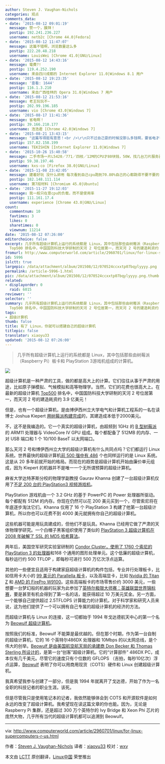 ```yaml
---
author: Steven J. Vaughan-Nichols
categories: 观点
comments_data:
- date: '2015-08-12 09:01:19'
  message: 赞一个，膜拜！
  postip: 192.241.236.227
  username: netb2c [Chrome 44.0|Fedora]
- date: '2015-08-12 11:47:07'
  message: 这篇不错啊，浏览数量这么多
  postip: 222.20.48.218
  username: LouisWei [Chrome 41.0|GNU/Linux]
- date: '2015-08-12 14:43:16'
  message: 電費?!
  postip: 119.4.252.190
  username: 来自四川成都的 Internet Explorer 11.0|Windows 8.1 用户
- date: '2015-08-12 19:23:35'
  message: '查看: 1644'
  postip: 116.1.3.210
  username: 来自广西桂林的 Opera 31.0|Windows 7 用户
- date: '2015-08-12 21:53:16'
  message: 老王玩玩不~
  postip: 202.99.196.185
  username: vio [Chrome 43.0|Windows 7]
- date: '2015-08-17 11:41:36'
  message: 省电啊！
  postip: 39.166.210.177
  username: 浩浩君 [Chrome 42.0|Windows 7]
- date: '2015-08-21 13:43:15'
  message: "这篇写得挺有意思！<br />\r\n只不过自己耍的时候没那么多钱啊，要省电才行，RaspberryPi买个2，3个就差不多了！"
  postip: 157.82.158.199
  username: TEKISHIN [Internet Explorer 11.0|Windows 7]
- date: '2015-10-26 15:40:58'
  message: 二手市场一片L5420／771／四核／12M的CPU才80块钱，50W，找几台刀片服务器做级联，装上10片CPU性能都很强悍了。成本才多少？话说，我不知道超算对我有什么用处，一台I7-4600u的低功耗主机硬件资源利用率还不到40%。
  postip: 59.38.197.46
  username: kxs-co [Firefox 38.0|GNU/Linux]
- date: '2015-11-08 23:42:05'
  message: 建着好玩 没什么卵用 每次看到自己cpu跑到70.80%自己的心都跳得不要不要的
  postip: 182.148.111.114
  username: 第7段材料 [Chromium 45.0|Ubuntu]
- date: '2015-11-27 19:12:03'
  message: 我一般只在意cpu的负载，而不是使用率
  postip: 111.161.17.4
  username: experience [Chrome 43.0|GNU/Linux]
count:
  commentnum: 10
  favtimes: 3
  likes: 0
  sharetimes: 0
  viewnum: 11214
date: '2015-08-12 07:26:00'
editorchoice: false
excerpt: 几乎所有超级计算机上运行的系统都是 Linux，其中包括那些由树莓派（Raspberry Pi）板卡和 PlayStation 3游戏机组成的计算机。  超级计算机是一种严肃的工具，做的都是高大上的计算。它们往往从事于严肃的用途，比如原子弹模拟、气候模拟和高等物理学。当然，它们的花费也很高大上。在最新的超级计算机
  Top500 排名中，中国国防科技大学研制的天河 2 号位居第一，而天河 2 号的建造耗资约 3.9 亿美元！ 但是，也有一个超级计算机，是由博伊西州立大学电气和计算机工程系的一名在读博
fromurl: http://www.computerworld.com/article/2960701/linux/for-linux-supercomputers-r-us.html
id: 5996
islctt: true
largepic: /data/attachment/album/201508/12/070524ccxxtp07bqylyyyy.png
permalink: /article-5996-1.html
pic: /data/attachment/album/201508/12/070524ccxxtp07bqylyyyy.png.thumb.jpg
related:
- displayorder: 0
  raid: 6015
reviewer: ''
selector: ''
summary: 几乎所有超级计算机上运行的系统都是 Linux，其中包括那些由树莓派（Raspberry Pi）板卡和 PlayStation 3游戏机组成的计算机。  超级计算机是一种严肃的工具，做的都是高大上的计算。它们往往从事于严肃的用途，比如原子弹模拟、气候模拟和高等物理学。当然，它们的花费也很高大上。在最新的超级计算机
  Top500 排名中，中国国防科技大学研制的天河 2 号位居第一，而天河 2 号的建造耗资约 3.9 亿美元！ 但是，也有一个超级计算机，是由博伊西州立大学电气和计算机工程系的一名在读博
tags:
- 超级计算机
thumb: false
title: 有了 Linux，你就可以搭建自己的超级计算机
titlepic: false
translator: xiaoyu33
updated: '2015-08-12 07:26:00'
---
```



> 
> 几乎所有超级计算机上运行的系统都是 Linux，其中包括那些由树莓派（Raspberry Pi）板卡和 PlayStation 3游戏机组成的计算机。
> 
> 
> 


![](/data/attachment/album/201508/12/070524ccxxtp07bqylyyyy.png)


超级计算机是一种严肃的工具，做的都是高大上的计算。它们往往从事于严肃的用途，比如原子弹模拟、气候模拟和高等物理学。当然，它们的花费也很高大上。在最新的超级计算机 [Top500](http://www.top500.org/) 排名中，中国国防科技大学研制的天河 2 号位居第一，而天河 2 号的建造耗资约 3.9 亿美元！


但是，也有一个超级计算机，是由博伊西州立大学电气和计算机工程系的一名在读博士 Joshua Kiepert [用树莓派构建完成](http://www.zdnet.com/article/build-your-own-supercomputer-out-of-raspberry-pi-boards/)的，其建造成本低于2000美元。


不，这不是我编造的。它一个真实的超级计算机，由超频到 1GHz 的 [B 型树莓派](https://www.raspberrypi.org/products/model-b/)的 ARM11 处理器与 VideoCore IV GPU 组成。每个都配备了 512MB 的内存、一对 USB 端口和 1 个 10/100 BaseT 以太网端口。


那么天河 2 号和博伊西州立大学的超级计算机有什么共同点吗？它们都运行 Linux 系统。世界最快的超级计算机[前 500 强中有 486](http://www.zdnet.com/article/linux-still-rules-supercomputing/) 个也同样运行的是 Linux 系统。这是从 20 多年前就开始的格局。而现在的趋势是超级计算机开始由廉价单元组成，因为 Kiepert 的机器并不是唯一一个无所谓预算的超级计算机。


麻省大学达特茅斯分校的物理学副教授 Gaurav Khanna 创建了一台超级计算机仅用了[不足 200 台的 PlayStation3 视频游戏机](http://www.nytimes.com/2014/12/23/science/an-economical-way-to-save-progress.html?smid=fb-nytimes&smtyp=cur&bicmp=AD&bicmlukp=WT.mc_id&bicmst=1409232722000&bicmet=1419773522000&_r=4)。


PlayStation 游戏机由一个 3.2 GHz 的基于 PowerPC 的 Power 处理器所驱动。每个都配有 512M 的内存。你现在仍然可以花 200 美元买到一个，尽管索尼将在年底逐步淘汰它们。Khanna 仅用了 16 个 PlayStation 3 构建了他第一台超级计算机，所以你也可以花费不到 4000 美元就拥有你自己的超级计算机。


这些机器可能是用玩具建成的，但他们不是玩具。Khanna 已经用它做了严肃的天体物理学研究。一个白帽子黑客组织使用了类似的 [PlayStation 3 超级计算机在 2008 年破解了 SSL 的 MD5 哈希算法](http://www.computerworld.com/article/2529932/cybercrime-hacking/researchers-hack-verisign-s-ssl-scheme-for-securing-web-sites.html)。


两年后，美国空军研究实验室研制的 [Condor Cluster，使用了 1760 个索尼的 PlayStation 3 的处理器](http://phys.org/news/2010-12-air-playstation-3s-supercomputer.html)和168 个通用的图形处理单元。这个低廉的超级计算机，每秒运行约 500 TFLOP ，即每秒可进行 500 万亿次浮点运算。


其他的一些便宜且适用于构建家庭超级计算机的构件包括，专业并行处理板卡，比如信用卡大小的 [99 美元的 Parallella 板卡](http://www.zdnet.com/article/parallella-the-99-linux-supercomputer/)，以及高端显卡，比如 [Nvidia 的 Titan Z](http://blogs.nvidia.com/blog/2014/03/25/titan-z/) 和  [AMD 的 FirePro W9100](http://www.amd.com/en-us/press-releases/Pages/amd-flagship-professional-2014apr7.aspx)。这些高端板卡的市场零售价约 3000 美元，一些想要一台梦幻般的机器的玩家为此参加了[英特尔极限大师赛：英雄联盟世界锦标赛](http://en.intelextrememasters.com/news/check-out-the-intel-extreme-masters-katowice-prize-money-distribution/)，要是甚至有机会得到了第一名的话，能获得超过 10 万美元奖金。另一方面，一个能够自己提供超过 2.5TFLOPS 计算能力的计算机，对于科学家和研究人员来说，这为他们提供了一个可以拥有自己专属的超级计算机的经济的方法。


而超级计算机与 Linux 的连接，这一切都始于 1994 年戈达德航天中心的第一个名为 [Beowulf 超级计算机](http://www.beowulf.org/overview/history.html)。


按照我们的标准，Beowulf 不能算是最优越的。但在那个时期，作为第一台自制的超级计算机，它的 16 个英特尔486DX 处理器和 10Mbps 的以太网总线，是个伟大的创举。[Beowulf 是由美国航空航天局的承建商 Don Becker 和 Thomas Sterling 所设计的](http://yclept.ucdavis.edu/Beowulf/aboutbeowulf.html)，是第一台“创客”超级计算机。它的“计算部件” 486DX PC，成本仅有几千美元。尽管它的速度只有个位数的 GFLOPS （吉拍，每秒10亿次）浮点运算，[Beowulf](http://www.beowulf.org/) 表明了你可以用商用现货（COTS）硬件和 Linux 创建超级计算机。


我真希望我参与创建了一部分，但是我 1994 年就离开了戈达德，开始了作为一名全职的科技记者的职业生涯。该死。


但是尽管我只是使用笔记本的记者，我依然能够体会到 COTS 和开源软件是如何永远的改变了超级计算机。我希望现在读这篇文章的你也能。因为，无论是 Raspberry Pi 集群，还是超过 300 万个英特尔的 Ivy Bridge 和 Xeon Phi 芯片的庞然大物，几乎所有当代的超级计算机都可以追溯到 Beowulf。




---


via: <http://www.computerworld.com/article/2960701/linux/for-linux-supercomputers-r-us.html>


作者：[Steven J. Vaughan-Nichols](http://www.computerworld.com/author/Steven-J.-Vaughan_Nichols/) 译者：[xiaoyu33](https://github.com/xiaoyu33) 校对：[wxy](https://github.com/wxy)


本文由 [LCTT](https://github.com/LCTT/TranslateProject) 原创翻译，[Linux中国](https://linux.cn/) 荣誉推出
